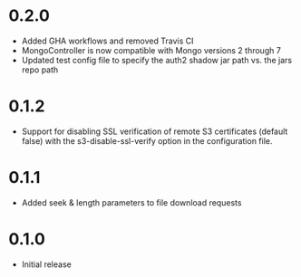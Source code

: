 # 0.2.0

- Added GHA workflows and removed Travis CI
- MongoController is now compatible with Mongo versions 2 through 7
- Updated test config file to specify the auth2 shadow jar path vs. the jars repo path

# 0.1.2

- Support for disabling SSL verification of remote S3 certificates (default false) with the s3-disable-ssl-verify option in the configuration file.

# 0.1.1

- Added seek & length parameters to file download requests

# 0.1.0

- Initial release
